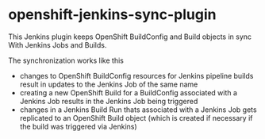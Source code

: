 # openshift-jenkins-sync-plugin

This Jenkins plugin keeps OpenShift BuildConfig and Build objects in sync With Jenkins Jobs and Builds.

The synchronization works like this


* changes to OpenShift BuildConfig resources for Jenkins pipeline builds result in updates to the Jenkins Job of the same name
* creating a new OpenShift Build for a BuildConfig associated with a Jenkins Job results in the Jenkins Job being triggered
* changes in a Jenkins Build Run thats associated with a Jenkins Job gets replicated to an OpenShift Build object (which is created if necessary if the build was triggered via Jenkins)
